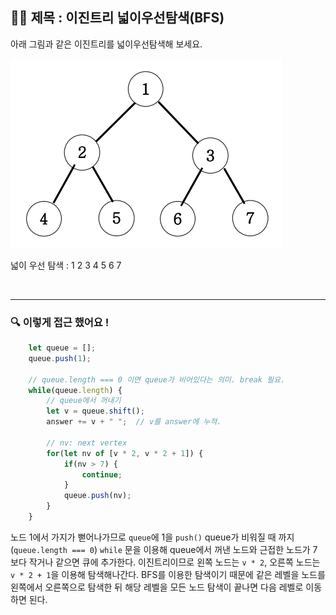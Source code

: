 ## ✍🏻 제목 : 이진트리 넓이우선탐색(BFS)

아래 그림과 같은 이진트리를 넓이우선탐색해 보세요.

![Alt text](image.png)

넓이 우선 탐색 : 1 2 3 4 5 6 7

</br>

---

### 🔍 이렇게 접근 했어요 !

```javascript
    let queue = [];
    queue.push(1);

    // queue.length === 0 이면 queue가 비어있다는 의미. break 필요.
    while(queue.length) {
        // queue에서 꺼내기
        let v = queue.shift();
        answer += v + " ";  // v를 answer에 누적.

        // nv: next vertex
        for(let nv of [v * 2, v * 2 + 1]) {
            if(nv > 7) {
                continue;
            }
            queue.push(nv);
        }
    }
```
노드 1에서 가지가 뻗어나가므로 `queue`에 1을 `push()` queue가 비워질 때 까지(`queue.length === 0`) `while` 문을 이용해 queue에서 꺼낸 노드와 근접한 노드가 7보다 작거나 같으면 큐에 추가한다. 이진트리이므로 왼쪽 노드는 `v * 2`, 오른쪽 노드는 `v * 2 + 1`을 이용해 탐색해나간다. BFS를 이용한 탐색이기 때문에 같은 레벨을 노드를 왼쪽에서 오른쪽으로 탐색한 뒤 해당 레벨을 모든 노드 탐색이 끝나면 다음 레벨로 이동하면 된다.
